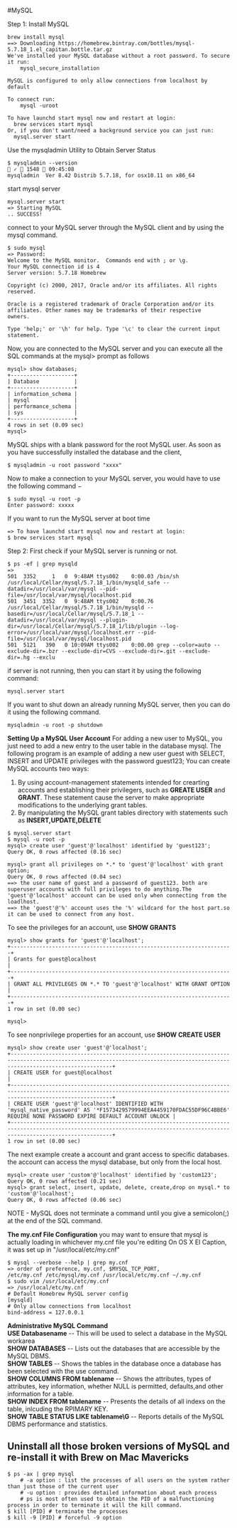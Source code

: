 #MySQL

Step 1: Install MySQL
```
brew install mysql
==> Downloading https://homebrew.bintray.com/bottles/mysql-5.7.18_1.el_capitan.bottle.tar.gz
We've installed your MySQL database without a root password. To secure it run:
    mysql_secure_installation

MySQL is configured to only allow connections from localhost by default

To connect run:
    mysql -uroot

To have launchd start mysql now and restart at login:
  brew services start mysql
Or, if you don't want/need a background service you can just run:
  mysql.server start
```
Use the mysqladmin Utility to Obtain Server Status
```
$ mysqladmin --version                                                                                                                                                                                                       ✓  1548  09:45:08 
mysqladmin  Ver 8.42 Distrib 5.7.18, for osx10.11 on x86_64
```

start mysql server 
```
mysql.server start
=> Starting MySQL
.. SUCCESS! 
```
connect to your MySQL server through the MySQL client and by using the mysql command. 
```
$ sudo mysql 
=> Password:
Welcome to the MySQL monitor.  Commands end with ; or \g.
Your MySQL connection id is 4
Server version: 5.7.18 Homebrew

Copyright (c) 2000, 2017, Oracle and/or its affiliates. All rights reserved.

Oracle is a registered trademark of Oracle Corporation and/or its
affiliates. Other names may be trademarks of their respective
owners.

Type 'help;' or '\h' for help. Type '\c' to clear the current input statement.
```
Now, you are connected to the MySQL server and you can execute all the SQL commands at the mysql> prompt as follows 
```
mysql> show databases;
+--------------------+
| Database           |
+--------------------+
| information_schema |
| mysql              |
| performance_schema |
| sys                |
+--------------------+
4 rows in set (0.09 sec)
mysql> 
```
MySQL ships with a blank password for the root MySQL user. As soon as you have successfully installed the database and the client,
```
$ mysqladmin -u root password "xxxx" 
```
Now to make a connection to your MySQL server, you would have to use the following command −
```
$ sudo mysql -u root -p 
Enter password: xxxxx
```
If you want to run the MySQL server at boot time
```
=> To have launchd start mysql now and restart at login:
$ brew services start mysql
```

Step 2:
First check if your MySQL server is running or not.
```
$ ps -ef | grep mysqld 
=> 
501  3352     1   0  9:48AM ttys002    0:00.03 /bin/sh /usr/local/Cellar/mysql/5.7.18_1/bin/mysqld_safe --datadir=/usr/local/var/mysql --pid-file=/usr/local/var/mysql/localhost.pid
501  3451  3352   0  9:48AM ttys002    0:00.76 /usr/local/Cellar/mysql/5.7.18_1/bin/mysqld --basedir=/usr/local/Cellar/mysql/5.7.18_1 --datadir=/usr/local/var/mysql --plugin-dir=/usr/local/Cellar/mysql/5.7.18_1/lib/plugin --log-error=/usr/local/var/mysql/localhost.err --pid-file=/usr/local/var/mysql/localhost.pid
501  5121   390   0 10:09AM ttys002    0:00.00 grep --color=auto --exclude-dir=.bzr --exclude-dir=CVS --exclude-dir=.git --exclude-dir=.hg --exclu
```
if server is not running, then  you can start it by using the following command:
```
mysql.server start
```
If you want to shut down an already running MySQL server, then you can do it using the following command.
```
mysqladmin -u root -p shutdown 
```
**Setting Up a MySQL User Account**
For adding a new user to MySQL, you just need to add a new entry to the user table in the database mysql.
The following program is an example of adding a new user guest with SELECT, INSERT and UPDATE privileges with the password guest123;
You can create MySQL accounts two ways:
  1. By using account-management statements intended for crearting accounts and establishing their privilegers, such as **GREATE USER** and **GRANT**. These statement cause the server to make appropriate modifications to the underlying grant tables.
  2. By manipulating the MySQL grant tables directory with statements such as **INSERT,UPDATE,DELETE**
  
```
$ mysql.server start
$ mysql -u root -p
mysql> create user 'guest'@'localhost' identified by 'guest123';
Query OK, 0 rows affected (0.16 sec)

mysql> grant all privileges on *.* to 'guest'@'localhost' with grant option;
Query OK, 0 rows affected (0.04 sec) 
==> the user name of guest and a password of guest123. both are superuser accounts with full privileges to do anything.The 'guest'@'localhost' account can be used only when connecting from the loadlhost.
==> the 'guest'@'%' account uses the '%' wildcard for the host part.so it can be used to connect from any host. 
```
To see the privileges for an account, use **SHOW GRANTS**
```
mysql> show grants for 'guest'@'localhost';
+----------------------------------------------------------------------+
| Grants for guest@localhost                                           |
+----------------------------------------------------------------------+
| GRANT ALL PRIVILEGES ON *.* TO 'guest'@'localhost' WITH GRANT OPTION |
+----------------------------------------------------------------------+
1 row in set (0.00 sec)

mysql> 
```
To see nonprivilege properties for an account, use **SHOW CREATE USER**
```
mysql> show create user 'guest'@'localhost';
+----------------------------------------------------------------------------------------------------------------------------------------------------------------------------+
| CREATE USER for guest@localhost                                                                                                                                            |
+----------------------------------------------------------------------------------------------------------------------------------------------------------------------------+
| CREATE USER 'guest'@'localhost' IDENTIFIED WITH 'mysql_native_password' AS '*F1573429579994EEA4459170FDAC55DF96C4BBE6' REQUIRE NONE PASSWORD EXPIRE DEFAULT ACCOUNT UNLOCK |
+----------------------------------------------------------------------------------------------------------------------------------------------------------------------------+
1 row in set (0.00 sec)
```
The next example create a account and grant access to specific databases. the account can access the mysql database, but only from the local host.
```
mysql> create user 'custom'@'localhost' identified by 'custom123';
Query OK, 0 rows affected (0.21 sec)
mysql> grant select, insert, update, delete, create,drop on mysql.* to 'custom'@'localhost';
Query OK, 0 rows affected (0.06 sec)
```
NOTE - MySQL does not terminate a command until you give a semicolon(;) at the end of the SQL command.

**The my.cnf File Configuration**
you may want to ensure that mysql is actually loading in whichever my.cnf file you're editing 
On OS X EI Caption, it was set up in "/usr/local/etc/my.cnf" 
```
$ mysql --verbose --help | grep my.cnf
=> order of preference, my.cnf, $MYSQL_TCP_PORT,
/etc/my.cnf /etc/mysql/my.cnf /usr/local/etc/my.cnf ~/.my.cnf 
$ sudo vim /usr/local/etc/my.cnf 
=> /usr/local/etc/my.cnf
# Default Homebrew MySQL server config
[mysqld]
# Only allow connections from localhost
bind-address = 127.0.0.1
```

**Administrative MySQL Command** <br>
**USE Databasename** -- This will be used to select a database in the MySQL workarea<br>
**SHOW DATABASES** -- Lists out the databases that are accessible by the MySQL DBMS.<br>
**SHOW TABLES** -- Shows the tables in the database once a database has been selected with the use command.<br>
**SHOW COLUMNS FROM tablename** -- Shows the attributes, types of attributes, key information, whether NULL is permitted, defaults,and other information for a table.<br>
**SHOW INDEX FROM tablename** -- Presents the details of all indexs on the table, inlcuding the RPIMARY KEY.<br>
**SHOW TABLE STATUS LIKE tablename\G** -- Reports details of the MySQL DBMS performance and statistics.<br>


## Uninstall all those broken versions of MySQL and re-install it with Brew on Mac Mavericks
```
$ ps -ax | grep mysql 
    # -a option : list the processes of all users on the system rather than just those of the current user
    # -u option : provides detailed information about each process
    # ps is most often used to obtain the PID of a malfunctioning process in order to terminate it will the kill command.
$ kill [PID] # terminate the processes
$ kill -9 [PID] # forceful -9 option 
```




